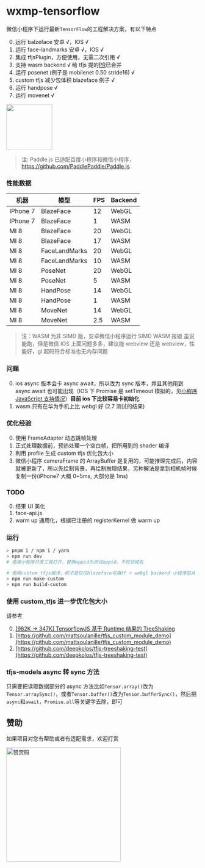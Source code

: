 # wxmp-tensorflow

微信小程序下运行最新`TensorFlow`的工程解决方案，有以下特点

0. 运行 balzeface 安卓 √，IOS √
1. 运行 face-landmarks 安卓 √，IOS √
2. 集成 tfjsPlugin，方便使用，无需二次引用 √
3. 支持 wasm backend √ 给 tfjs 提的[PR](https://github.com/tensorflow/tfjs/pull/5056)已合并
4. 运行 posenet (例子是 mobilenet 0.50 stride16) √
5. custom tfjs 减少包体积 blazeface 例子 √
6. 运行 handpose √
7. 运行 movenet √

<img width="120" src="https://upload-images.jianshu.io/upload_images/252050-c99071dc4bf61185.jpg?imageMogr2/auto-orient/strip%7CimageView2/2/w/1240" />

> 注: Paddle.js 已适配百度小程序和微信小程序，https://github.com/PaddlePaddle/Paddle.js

### 性能数据

| 机器     | 模型          | FPS | Backend |
| -------- | ------------- | --- | ------- |
| IPhone 7 | BlazeFace     | 12  | WebGL   |
| IPhone 7 | BlazeFace     | 1   | WASM    |
| MI 8     | BlazeFace     | 20  | WebGL   |
| MI 8     | BlazeFace     | 17  | WASM    |
| MI 8     | FaceLandMarks | 20  | WebGL   |
| MI 8     | FaceLandMarks | 10  | WASM    |
| MI 8     | PoseNet       | 20  | WebGL   |
| MI 8     | PoseNet       | 5   | WASM    |
| MI 8     | HandPose      | 14  | WebGL   |
| MI 8     | HandPose      | 1   | WASM    |
| MI 8     | MoveNet       | 14  | WebGL   |
| MI 8     | MoveNet       | 2.5 | WASM    |

> 注：WASM 为非 SIMD 版，安卓微信小程序运行 SIMD WASM 报错
> 虽说能跑，但是微信 IOS 上面问题多多，建议能 webview 还是 webview，性能好，gl 起码符合标准也无内存问题

### 问题

0. ios async 版本会卡 async await，所以改为 sync 版本，并且其他用到 async await 也可能出现（IOS 下 Promise 是 setTimeout 模拟的，见[小程序 JavaScript 支持情况](https://developers.weixin.qq.com/miniprogram/dev/framework/runtime/js-support.html)）**目前 ios 下比较容易卡初始化**
1. wasm 只有在华为手机上比 webgl 好 (2.7 测试的结果)

### 优化经验

0. 使用 FrameAdapter 动态跳帧处理
1. 正式处理数据前，预热处理一个空白帧，把所用到的 shader 编译
2. 利用 profile 生成 custom tfjs 优化包大小
3. 微信小程序 cameraFrame 的 ArrayBuffer 是复用的，可能推理完成后，内容就被更新了，所以先绘制背景，再绘制推理结果，另种解法是拿到相机帧时候复制一份(iPhone7 大概 0~5ms, 大部分是 1ms)

### TODO

0. 结果 UI 美化
1. face-api.js
2. warm up 通用化，根据已注册的 registerKernel 做 warm up

### 运行

```sh
> pnpm i / npm i / yarn
> npm run dev
# 使用小程序开发工具打开，替换appid为测试appid，不校验域名

# 使用custom tfjs编译，例子是仅仅blazeface可用tf + webgl backend 小程序包从 985KB下降到534KB (js大概下降234KB)
> npm run make-custom
> npm run build-custom
```

### 使用 custom_tfjs 进一步优化包大小

请参考

0. [[962K -> 347K] TensorflowJS 基于 Runtime 结果的 TreeShaking](https://juejin.cn/post/6947198156987711524/)
1. [https://github.com/mattsoulanille/tfjs_custom_module_demo](https://github.com/mattsoulanille/tfjs_custom_module_demo)
2. [https://github.com/deepkolos/tfjs-treeshaking-test](https://github.com/deepkolos/tfjs-treeshaking-test)

### tfjs-models async 转 sync 方法

只需要把读取数据部分的 async 方法比如`Tensor.array()`改为`Tensor.arraySync()`，或者`Tensor.buffer()`改为`Tensor.bufferSync()`，然后把`async`和`await`，`Promise.all`等关键字去除，即可

## 赞助

如果项目对您有帮助或者有适配需求，欢迎打赏

<img src="https://upload-images.jianshu.io/upload_images/252050-d3d6bfdb1bb06ddd.png?imageMogr2/auto-orient/strip%7CimageView2/2/w/1240" alt="赞赏码" width="300">
